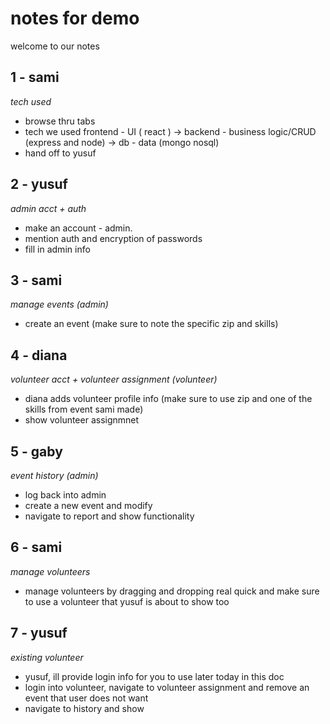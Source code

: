 # notes for demo

welcome to our notes

## 1 - sami 
_tech used_
- browse thru tabs
- tech we used frontend - UI ( react ) -> backend - business logic/CRUD (express and node) -> db - data (mongo nosql)
- hand off to yusuf

## 2 - yusuf 
_admin acct + auth_
- make an account - admin.
- mention auth and encryption of passwords
- fill in admin info
  
## 3 - sami
_manage events (admin)_
- create an event (make sure to note the specific zip and skills)

## 4 - diana
_volunteer acct + volunteer assignment (volunteer)_
- diana adds volunteer profile info (make sure to use zip and one of the skills from event sami made)
- show volunteer assignmnet

## 5 - gaby
_event history (admin)_
- log back into admin
- create a new event and modify
- navigate to report and show functionality

## 6 - sami
_manage volunteers_
- manage volunteers by dragging and dropping real quick and make sure to use a volunteer that yusuf is about to show too

## 7 - yusuf
_existing volunteer_
- yusuf, ill provide login info for you to use later today in this doc
- login into volunteer, navigate to volunteer assignment and remove an event that user does not want
- navigate to history and show

